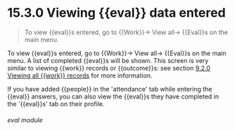 # 15.3.0    Viewing {{eval}} data entered

> To view {{eval}}s entered, go to {{Work}}-> View all-> {{Eval}}s on the main menu. 

To view {{eval}}s entered, go to {{Work}}-> View all-> {{Eval}}s on the main menu. A list of completed {{eval}}s will be shown. This screen is very similar to viewing {{work}} records or {{outcome}}s: see section [9.2.0  Viewing all {{work}} records](/help/index/v/{{version}}/p/9.2.0) for more information.

If you have added {{people}} in the 'attendance' tab while entering the {{eval}} answers, you can also view the {{eval}}s they have completed in the '{{eval}}s' tab on their profile. 

###### eval module

